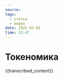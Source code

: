```yaml
---
source: 
tags:
  - статья
  - видео
date: 2025-02-01 
time: 13:47
---
```


# Токеномика

{{transcribed_content}}
